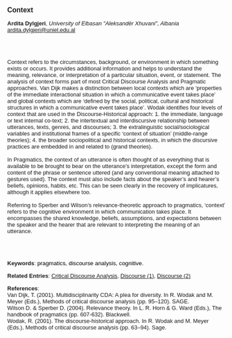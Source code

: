 <!DOCTYPE html><html lang="en"><head><title="Context"></head>
<body><p><font face="Poppins, Calibri, sans-serif" size="3"><b>Context</b></font></p>
<p><font face="Poppins, Calibri, sans-serif" size="2"><b>Ardita Dylgjeri</b>, <i>University of Elbasan &quot;Aleksandër Xhuvani&quot;, Albania</i><br><a href="mailto:ardita.dylgjeri@uniel.edu.al" target="blank">ardita.dylgjeri@uniel.edu.al</a></font></p>
<p><font face="Poppins, Calibri, sans-serif" size="2"><br><br><br>Context refers to the circumstances, background, or environment in which something exists or occurs. It provides additional information and helps to understand the meaning, relevance, or interpretation of a particular situation, event, or statement. The analysis of context forms part of most Critical Discourse Analysis and Pragmatic approaches. Van Dijk makes a distinction between local contexts which are ‘properties of the immediate interactional situation in which a communicative event takes place’ and global contexts which are ‘defined by the social, political, cultural and historical structures in which a communicative event takes place’. Wodak identifies four levels of context that are used in the Discourse-Historical approach: 1. the immediate, language or text internal co-text; 2. the intertextual and interdiscursive relationship between utterances, texts, genres, and discourses; 3. the extralinguistic social/sociological variables and institutional frames of a specific ‘context of situation’ (middle-range theories); 4. the broader sociopolitical and historical contexts, in which the discursive practices are embedded in and related to (grand theories).<br><br>In Pragmatics, the context of an utterance is often thought of as everything that is available to be brought to bear on the utterance’s interpretation, except the form and content of the phrase or sentence uttered (and any conventional meaning attached to gestures used). The context must also include facts about the speaker’s and hearer’s beliefs, opinions, habits, etc. This can be seen clearly in the recovery of implicatures, although it applies elsewhere too.<br><br>Referring to Sperber and Wilson’s relevance-theoretic approach to pragmatics, ‘context’ refers to the cognitive environment in which communication takes place. It encompasses the shared knowledge, beliefs, assumptions, and expectations between the speaker and the hearer that are relevant to interpreting the meaning of an utterance.<br><br><br><br></font></p>
<p><font face="Poppins, Calibri, sans-serif" size="2"><b>Keywords</b>: </font></font></span></font><font color="#000000"><span style="text-decoration: none"><font face="calibri, sans-serif"><font size="2" style="font-size: 10pt">p</font></font></span></font><font color="#000000"><span style="text-decoration: none"><font face="calibri, sans-serif"><font size="2" style="font-size: 10pt">ragmatics, discourse analysis, cognitive.</font></font></span></font></font></p>
<p><font face="Poppins, Calibri, sans-serif" size="2"><b>Related Entries</b>: <a href="./critical-discourse-analysis.html">Critical Discourse Analysis</a>, <a href="./discourse-(1).html">Discourse (1)</a>, <a href="./discourse-(2).html">Discourse (2)</a></font></p>
<p><font face="Poppins, Calibri, sans-serif" size="2"><b>References</b>:<br>Van Dijk, T. (2001). Multidisciplinarity CDA: A plea for diversity. In R. Wodak and M. Meyer (Eds.), Methods of critical discourse analysis (pp. 95–120). SAGE.<br>Wilson D. &amp; Sperber D. (2004). Relevance theory. In L. R. Horn &amp; G. Ward (Eds.), The handbook of pragmatics (pp. 607-632). Blackwell.<br>Wodak, R. (2001). The discourse-historical approach. In R. Wodak and M. Meyer (Eds.), Methods of critical discourse analysis (pp. 63–94). Sage.</font></p>
</body>